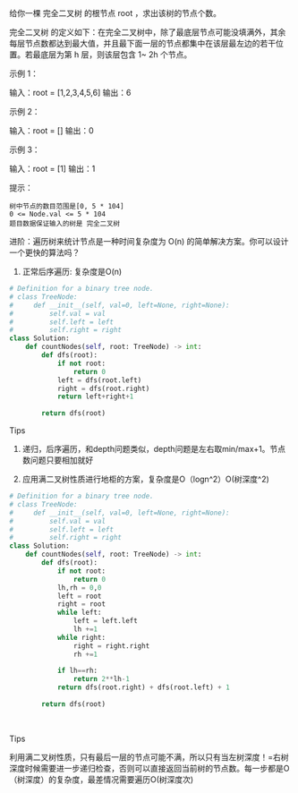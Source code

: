 给你一棵 完全二叉树 的根节点 root ，求出该树的节点个数。

完全二叉树 的定义如下：在完全二叉树中，除了最底层节点可能没填满外，其余每层节点数都达到最大值，并且最下面一层的节点都集中在该层最左边的若干位置。若最底层为第 h 层，则该层包含 1~ 2h 个节点。

 

示例 1：

输入：root = [1,2,3,4,5,6]
输出：6

示例 2：

输入：root = []
输出：0

示例 3：

输入：root = [1]
输出：1

 

提示：

    树中节点的数目范围是[0, 5 * 104]
    0 <= Node.val <= 5 * 104
    题目数据保证输入的树是 完全二叉树

 



进阶：遍历树来统计节点是一种时间复杂度为 O(n) 的简单解决方案。你可以设计一个更快的算法吗？



1. 正常后序遍历: 复杂度是O(n)

```python
# Definition for a binary tree node.
# class TreeNode:
#     def __init__(self, val=0, left=None, right=None):
#         self.val = val
#         self.left = left
#         self.right = right
class Solution:
    def countNodes(self, root: TreeNode) -> int:
        def dfs(root):
            if not root:
                return 0 
            left = dfs(root.left)
            right = dfs(root.right)
            return left+right+1 
        
        return dfs(root)
```



Tips

1. 递归，后序遍历，和depth问题类似，depth问题是左右取min/max+1。节点数问题只要相加就好



2. 应用满二叉树性质进行地柜的方案，复杂度是O（logn^2）O(树深度^2)

```python
# Definition for a binary tree node.
# class TreeNode:
#     def __init__(self, val=0, left=None, right=None):
#         self.val = val
#         self.left = left
#         self.right = right
class Solution:
    def countNodes(self, root: TreeNode) -> int:
        def dfs(root):
            if not root:
                return 0 
            lh,rh = 0,0
            left = root 
            right = root
            while left:
                left = left.left 
                lh +=1
            while right:
                right = right.right 
                rh +=1 
            
            if lh==rh:
                return 2**lh-1
            return dfs(root.right) + dfs(root.left) + 1 
        
        return dfs(root)
```

​    

Tips

利用满二叉树性质，只有最后一层的节点可能不满，所以只有当左树深度！=右树深度时候需要进一步递归检查，否则可以直接返回当前树的节点数。每一步都是O（树深度）的复杂度，最差情况需要遍历O(树深度次)

